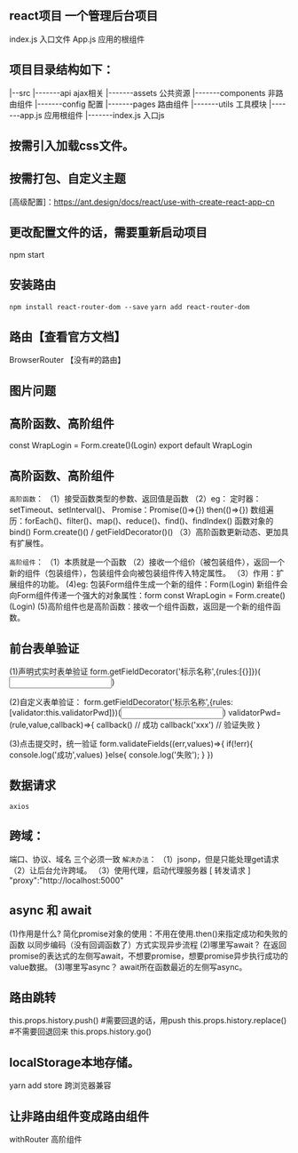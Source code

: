 ## react项目   一个管理后台项目
index.js 入口文件
App.js  应用的根组件
## 项目目录结构如下：
|--src
|-------api  ajax相关
|-------assets  公共资源
|-------components  非路由组件
|-------config  配置
|-------pages  路由组件
|-------utils  工具模块
|-------app.js  应用根组件
|-------index.js  入口js

## 按需引入加载css文件。
## 按需打包、自定义主题
[高级配置]：https://ant.design/docs/react/use-with-create-react-app-cn

## 更改配置文件的话，需要重新启动项目
npm start

## 安装路由 
`npm install react-router-dom --save`
`yarn add react-router-dom`

## 路由【查看官方文档】
BrowserRouter   【没有#的路由】

## 图片问题

## 高阶函数、高阶组件
const WrapLogin = Form.create()(Login)
export default WrapLogin

## 高阶函数、高阶组件
`高阶函数`：
（1）接受函数类型的参数、返回值是函数
（2）eg：
    定时器：setTimeout、setInterval()、
    Promise：Promise(()=>{})  then(()=>{})
    数组遍历：forEach()、filter()、map()、reduce()、find()、findIndex()
    函数对象的bind()
    Form.create()()  /  getFieldDecorator()()
（3）高阶函数更新动态、更加具有扩展性。

`高阶组件`：
（1）本质就是一个函数
（2）接收一个组价（被包装组件），返回一个新的组件（包装组件），包装组件会向被包装组件传入特定属性。
（3）作用：扩展组件的功能。
(4)eg:
    包装Form组件生成一个新的组件：Form(Login)
    新组件会向Form组件传递一个强大的对象属性：form
    const WrapLogin = Form.create()(Login)
(5)高阶组件也是高阶函数：接收一个组件函数，返回是一个新的组件函数。

## 前台表单验证
(1)声明式实时表单验证
form.getFieldDecorator('标示名称',{rules:[{}]})(<Input />)

(2)自定义表单验证：
form.getFieldDecorator('标示名称',{rules:[validator:this.validatorPwd]})(<Input />)
validatorPwd=(rule,value,callback)=>{
    callback()  // 成功
    callback('xxx')   // 验证失败
}

(3)点击提交时，统一验证
form.validateFields((err,values)=>{
    if(!err){
        console.log('成功',values)
    }else{
        console.log('失败');
    }
})

## 数据请求
`axios`

## 跨域：
端口、协议、域名  三个必须一致
`解决办法`：
（1）jsonp，但是只能处理get请求
（2）让后台允许跨域。
（3）使用代理，启动代理服务器 [ 转发请求 ]   "proxy":"http://localhost:5000"

## async 和 await
(1)作用是什么?
    简化promise对象的使用：不用在使用.then()来指定成功和失败的函数
    以同步编码（没有回调函数了）方式实现异步流程
(2)哪里写await？
    在返回promise的表达式的左侧写await，不想要promise，想要promise异步执行成功的value数据。
(3)哪里写async？
    await所在函数最近的左侧写async。

## 路由跳转
this.props.history.push()   #需要回退的话，用push
this.props.history.replace()   #不需要回退回来
this.props.history.go()

## localStorage本地存储。
yarn add store 跨浏览器兼容

## 让非路由组件变成路由组件
withRouter 高阶组件